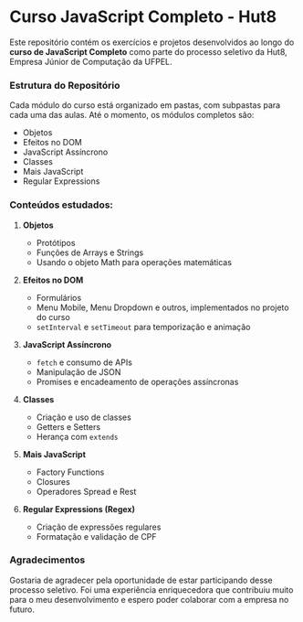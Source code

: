 # Curso JavaScript Completo - Hut8

Este repositório contém os exercícios e projetos desenvolvidos ao longo do **curso de JavaScript Completo** como parte do processo seletivo da Hut8, Empresa Júnior de Computação da UFPEL.

### Estrutura do Repositório
Cada módulo do curso está organizado em pastas, com subpastas para cada uma das aulas. Até o momento, os módulos completos são:

- Objetos
- Efeitos no DOM
- JavaScript Assíncrono
- Classes
- Mais JavaScript
- Regular Expressions

### Conteúdos estudados:

1. **Objetos**
   - Protótipos
   - Funções de Arrays e Strings
   - Usando o objeto Math para operações matemáticas

2. **Efeitos no DOM**
   - Formulários
   - Menu Mobile, Menu Dropdown e outros, implementados no projeto do curso
   - `setInterval` e `setTimeout` para temporização e animação

3. **JavaScript Assíncrono**
   - `fetch` e consumo de APIs
   - Manipulação de JSON
   - Promises e encadeamento de operações assíncronas

4. **Classes**
   - Criação e uso de classes 
   - Getters e Setters
   - Herança com `extends`

5. **Mais JavaScript**
   - Factory Functions
   - Closures
   - Operadores Spread e Rest

6. **Regular Expressions (Regex)**
   - Criação de expressões regulares
   - Formatação e validação de CPF
  

### Agradecimentos
Gostaria de agradecer pela oportunidade de estar participando desse processo seletivo. Foi uma experiência enriquecedora que contribuiu muito para o meu desenvolvimento e espero poder colaborar com a empresa no futuro.

  
  
